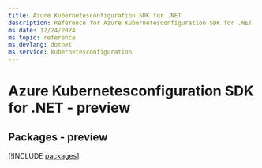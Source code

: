 ```yaml
---
title: Azure Kubernetesconfiguration SDK for .NET
description: Reference for Azure Kubernetesconfiguration SDK for .NET
ms.date: 12/24/2024
ms.topic: reference
ms.devlang: dotnet
ms.service: kubernetesconfiguration
---
```

# Azure Kubernetesconfiguration SDK for .NET - preview
## Packages - preview
[!INCLUDE [packages](kubernetesconfiguration-index.md)]
